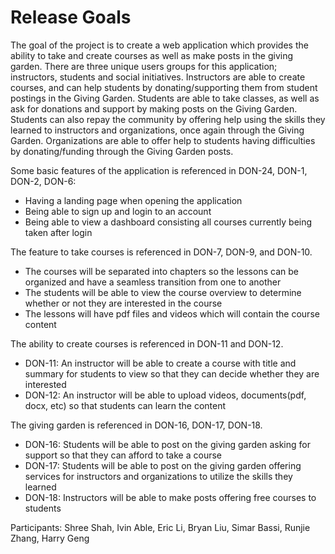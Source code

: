 # Release Goals

The goal of the project is to create a web application which provides the ability to take and create courses as well as make posts in the giving garden. There are three unique users groups for this application; instructors, students and social initiatives. Instructors are able to create courses, and can help students by donating/supporting them from student postings in the Giving Garden. Students are able to take classes, as well as ask for donations and support by making posts on the Giving Garden. Students can also repay the community by offering help using the skills they learned to instructors and organizations, once again through the Giving Garden. Organizations are able to offer help to students having difficulties by donating/funding through the Giving Garden posts.

Some basic features of the application is referenced in DON-24, DON-1, DON-2, DON-6:
 - Having a landing page when opening the application
 - Being able to sign up and login to an account
 - Being able to view a dashboard consisting all courses currently being taken after login

The feature to take courses is referenced in DON-7, DON-9, and DON-10.
 - The courses will be separated into chapters so the lessons can be organized and have a seamless transition from one to another
 - The students will be able to view the course overview to determine whether or not they are interested in the course
 - The lessons will have pdf files and videos which will contain the course content

 The ability to create courses is referenced in DON-11 and DON-12. 
 - DON-11: An instructor will be able to create a course with title and summary for students to view so that they can decide whether they are interested
 - DON-12: An instructor will be able to upload videos, documents(pdf, docx, etc) so that students can learn the content

The giving garden is referenced in DON-16, DON-17, DON-18.
 - DON-16: Students will be able to post on the giving garden asking for support so that they can afford to take a course
 - DON-17: Students will be able to post on the giving garden offering services for instructors and organizations to utilize the skills they learned
 - DON-18: Instructors will be able to make posts offering free courses to students

Participants: Shree Shah, Ivin Able, Eric Li, Bryan Liu, Simar Bassi, Runjie Zhang, Harry Geng
